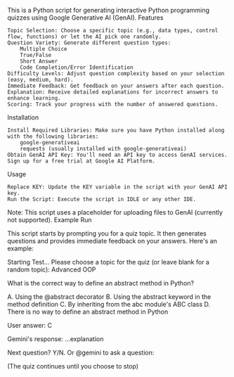 This is a Python script for generating interactive Python programming quizzes using Google Generative AI (GenAI).
Features

    Topic Selection: Choose a specific topic (e.g., data types, control flow, functions) or let the AI pick one randomly.
    Question Variety: Generate different question types:
        Multiple Choice
        True/False
        Short Answer
        Code Completion/Error Identification
    Difficulty Levels: Adjust question complexity based on your selection (easy, medium, hard).
    Immediate Feedback: Get feedback on your answers after each question.
    Explanation: Receive detailed explanations for incorrect answers to enhance learning.
    Scoring: Track your progress with the number of answered questions.

Installation

    Install Required Libraries: Make sure you have Python installed along with the following libraries:
        google-generativeai
        requests (usually installed with google-generativeai)
    Obtain GenAI API Key: You'll need an API key to access GenAI services. Sign up for a free trial at Google AI Platform.

Usage

    Replace KEY: Update the KEY variable in the script with your GenAI API key.
    Run the Script: Execute the script in IDLE or any other IDE.

Note: This script uses a placeholder for uploading files to GenAI (currently not supported).
Example Run

This script starts by prompting you for a quiz topic. It then generates questions and provides immediate feedback on your answers. Here's an example:

Starting Test...
Please choose a topic for the quiz (or leave blank for a random topic): Advanced OOP

What is the correct way to define an abstract method in Python?

A. Using the @abstract decorator
B. Using the abstract keyword in the method definition
C. By inheriting from the abc module's ABC class
D. There is no way to define an abstract method in Python

User answer: C

Gemini's response: ...explanation

Next question? Y/N. Or @gemini to ask a question:

(The quiz continues until you choose to stop)
